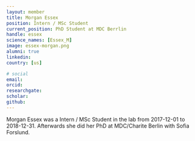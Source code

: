 ```yaml
---
layout: member
title: Morgan Essex
position: Intern / MSc Student
current_position: PhD Student at MDC Berrlin
handle: essex
science_names: [Essex_M]
image: essex-morgan.png
alumni: true
linkedin:
country: [us]

# social
email:
orcid:
researchgate:
scholar:
github:
---
```


Morgan Essex was a Intern / MSc Student in the lab from 2017-12-01 to 2018-12-31. Afterwards she did her PhD at MDC/Charite Berlin with Sofia Forslund.
